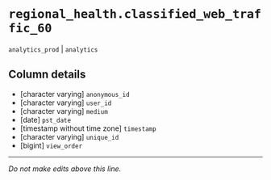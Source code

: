 # `regional_health.classified_web_traffic_60`
`analytics_prod` | `analytics`

## Column details
* [character varying] `anonymous_id`
* [character varying] `user_id`
* [character varying] `medium`
* [date]      `pst_date`
* [timestamp without time zone] `timestamp`
* [character varying] `unique_id`
* [bigint]    `view_order`

-------------------------------------------------------------------------------
*Do not make edits above this line.*

